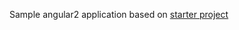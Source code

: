 Sample angular2 application based on [starter project](https://github.com/antonybudianto/angular2-starter)
